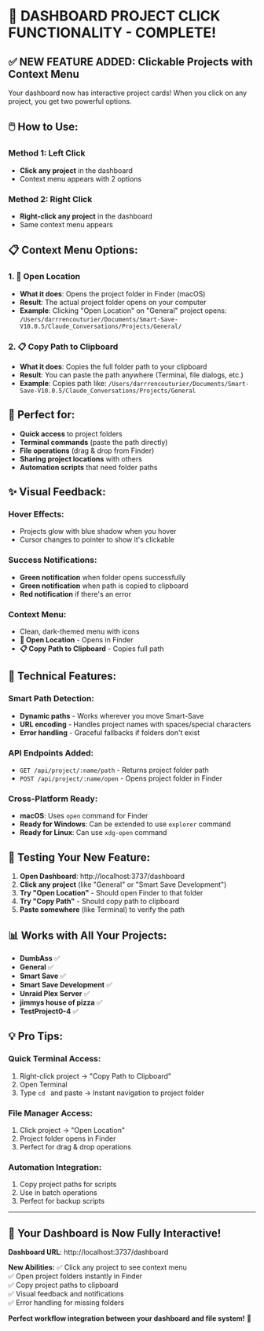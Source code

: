 # 🎉 DASHBOARD PROJECT CLICK FUNCTIONALITY - COMPLETE!

## ✅ **NEW FEATURE ADDED: Clickable Projects with Context Menu**

Your dashboard now has interactive project cards! When you click on any project, you get two powerful options.

## 🖱️ **How to Use:**

### **Method 1: Left Click**
- **Click any project** in the dashboard
- Context menu appears with 2 options

### **Method 2: Right Click** 
- **Right-click any project** in the dashboard
- Same context menu appears

## 📋 **Context Menu Options:**

### **1. 📁 Open Location**
- **What it does**: Opens the project folder in Finder (macOS)
- **Result**: The actual project folder opens on your computer
- **Example**: Clicking "Open Location" on "General" project opens:
  `/Users/darrrencouturier/Documents/Smart-Save-V10.0.5/Claude_Conversations/Projects/General/`

### **2. 📋 Copy Path to Clipboard**
- **What it does**: Copies the full folder path to your clipboard
- **Result**: You can paste the path anywhere (Terminal, file dialogs, etc.)
- **Example**: Copies path like:
  `/Users/darrrencouturier/Documents/Smart-Save-V10.0.5/Claude_Conversations/Projects/General`

## 🎯 **Perfect for:**
- **Quick access** to project folders
- **Terminal commands** (paste the path directly)  
- **File operations** (drag & drop from Finder)
- **Sharing project locations** with others
- **Automation scripts** that need folder paths

## ✨ **Visual Feedback:**

### **Hover Effects:**
- Projects glow with blue shadow when you hover
- Cursor changes to pointer to show it's clickable

### **Success Notifications:**
- **Green notification** when folder opens successfully
- **Green notification** when path is copied to clipboard  
- **Red notification** if there's an error

### **Context Menu:**
- Clean, dark-themed menu with icons
- **📁 Open Location** - Opens in Finder
- **📋 Copy Path to Clipboard** - Copies full path

## 🔧 **Technical Features:**

### **Smart Path Detection:**
- **Dynamic paths** - Works wherever you move Smart-Save
- **URL encoding** - Handles project names with spaces/special characters
- **Error handling** - Graceful fallbacks if folders don't exist

### **API Endpoints Added:**
- `GET /api/project/:name/path` - Returns project folder path
- `POST /api/project/:name/open` - Opens project folder in Finder

### **Cross-Platform Ready:**
- **macOS**: Uses `open` command for Finder
- **Ready for Windows**: Can be extended to use `explorer` command
- **Ready for Linux**: Can use `xdg-open` command

## 🚀 **Testing Your New Feature:**

1. **Open Dashboard**: http://localhost:3737/dashboard
2. **Click any project** (like "General" or "Smart Save Development")
3. **Try "Open Location"** - Should open Finder to that folder
4. **Try "Copy Path"** - Should copy path to clipboard
5. **Paste somewhere** (like Terminal) to verify the path

## 📊 **Works with All Your Projects:**
- **DumbAss** ✅ 
- **General** ✅
- **Smart Save** ✅
- **Smart Save Development** ✅
- **Unraid Plex Server** ✅
- **jimmys house of pizza** ✅
- **TestProject0-4** ✅

## 💡 **Pro Tips:**

### **Quick Terminal Access:**
1. Right-click project → "Copy Path to Clipboard"
2. Open Terminal
3. Type `cd ` and paste → Instant navigation to project folder

### **File Manager Access:**
1. Click project → "Open Location"
2. Project folder opens in Finder
3. Perfect for drag & drop operations

### **Automation Integration:**
1. Copy project paths for scripts
2. Use in batch operations
3. Perfect for backup scripts

---

## 🎊 **Your Dashboard is Now Fully Interactive!**

**Dashboard URL**: http://localhost:3737/dashboard

**New Abilities:**
✅ Click any project to see context menu  
✅ Open project folders instantly in Finder  
✅ Copy project paths to clipboard  
✅ Visual feedback and notifications  
✅ Error handling for missing folders  

**Perfect workflow integration between your dashboard and file system!** 🚀
